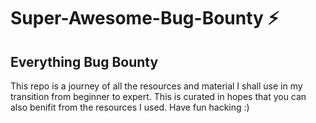 # Super-Awesome-Bug-Bounty ⚡

Everything Bug Bounty
----------------------------
This repo is a journey of all the resources and material I shall use in my transition from beginner to expert. This is curated in hopes that you can also benifit from the resources I used. Have fun hacking :)
